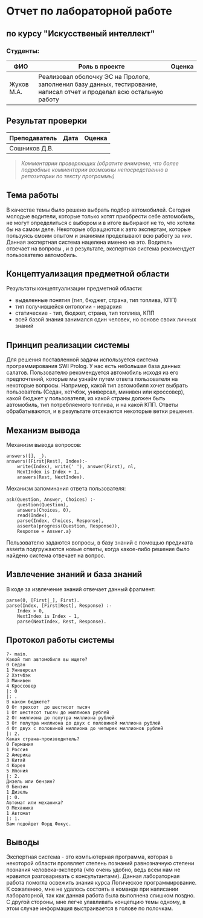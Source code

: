 # Отчет по лабораторной работе
## по курсу "Искусственый интеллект"

### Студенты: 

| ФИО       | Роль в проекте                     | Оценка       |
|-----------|------------------------------------|--------------|
| Жуков М.А. | Реализовал оболочку ЭС на Прологе, заполненил базу данных, тестирование, написал отчет и проделал всю остальную работу|          |

## Результат проверки

| Преподаватель     | Дата         |  Оценка       |
|-------------------|--------------|---------------|
| Сошников Д.В. |              |               |

> *Комментарии проверяющих (обратите внимание, что более подробные комментарии возможны непосредственно в репозитории по тексту программы)*

## Тема работы

В качестве темы было решено  выбрать подбор автомобилей. Сегодня молодые водители, которые только хотят приобрести себе автомобиль, не могут определиться с выбором и в итоге выбирают не то, что хотели бы на самом деле. Некоторые обращаются к авто экспертам, которые пользуясь смоим опытом и знаниями проделывают всю работу за них. Данная экспертная система нацелена именно на это. Водитель отвечает на  вопросы , и в результате, экспертная система рекомендует пользователю автомобиль.

## Концептуализация предметной области

Результаты концептуализации предметной области:
 - выделенные понятия (тип, бюджет, страна, тип топлива, КПП)
 - тип получившейся онтологии - иерархия 
 - статические - тип, бюджет, страна, тип топлива, КПП
 - всей базой знания занимался один человек, но основе своих личных знаний


## Принцип реализации системы

Для решения поставленной задачи используется система программирования SWI Prolog. У нас есть небольшая база данных салатов. Пользователю рекомендуется автомобиль исходя из его предпочтений, которые мы узнаём путем ответа пользователя на некоторые вопросы. Например, какой тип автомобиля хочет выбрать пользователь (Седан, хетчбэк, универсал, минивен или кроссовер), какой бюджет у пользователя, из какой страны должен быть автомобиль, тип потребляемого топлива, и на какой КПП. Ответы обрабатываются, и в результате отсекаются некоторые ветки решения.

## Механизм вывода

Механизм вывода вопросов:
```
answers([], _).
answers([First|Rest], Index):-
    write(Index), write(' '), answer(First), nl,
    NextIndex is Index + 1,
    answers(Rest, NextIndex).
```
Механизм запоминания ответа пользователя:
```
ask(Question, Answer, Choices) :-
    question(Question),
    answers(Choices, 0),
    read(Index),
    parse(Index, Choices, Response),
    asserta(progress(Question, Response)),
    Response = Answer.а}
```

Пользователю задаются вопросы, в базу знаний с помощью предиката asserta подгружаются новые ответы, когда какое-либо решение было найдено система отвечает на вопрос.

## Извлечение знаний и база знаний

В коде за извлечение знаний отвечает данный фрагмент:
```
parse(0, [First|_], First).
parse(Index, [First|Rest], Response) :-
    Index > 0,
    NextIndex is Index - 1,
    parse(NextIndex, Rest, Response).
```    
## Протокол работы системы
```
?- main.
Какой тип автомобиля вы ищете?
0 Седан
1 Универсал
2 Хэтчбэк
3 Минивен
4 Кроссовер
|: 0
|: .
В каком бюджете?
0 От трехсот  до шестисот тысяч
1 От шестясот тысяч до миллиона рублей
2 От миллиона до полутра миллиона рублей
3 От полутра миллиона до двух c половиной миллиона рублей
4 От двух c половиной миллиона до четырех миллионов рублей
|: 2.
Какая страна-производитель?
0 Германия
1 Россия
2 Америка
3 Китай
4 Корея
5 Япония
|: 2.
Дизель или бензин?
0 Бензин
1 Дизель
|: 0.
Автомат или механика?
0 Механика
1 Автомат
|: 1.
Вам подойдет Форд Фокус.
```
## Выводы

Экспертная система - это компьютерная программа, которая в некоторой области проявляет степень познаний равнозначную степени познания человека-эксперта (что очень удобно, ведь всем нам не нравится разговаривать с консультантами). Данная лабораторная работа помогла освежить знания курса Логическое программирование. К сожалению, мне не удалось  состоять в команде при написании лабораторной, так как данная работа была выполнена слишком поздно. С другой стороны, мне легче улавливать концепцию темы одному, в этом случае информация выстраивается в голове по полочкам. 
